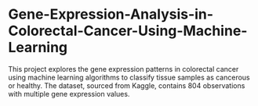 # Gene-Expression-Analysis-in-Colorectal-Cancer-Using-Machine-Learning
This project explores the gene expression patterns in colorectal cancer using machine learning algorithms to classify tissue samples as cancerous or healthy. The dataset, sourced from Kaggle, contains 804 observations with multiple gene expression values.
